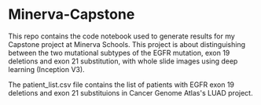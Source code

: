 # Minerva-Capstone
This repo contains the code notebook used to generate results for my Capstone project at Minerva Schools. 
This project is about distinguishing between the two mutational subtypes of the EGFR mutation, exon 19 deletions 
and exon 21 substitution, with whole slide images using deep learning (Inception V3). 

The patient_list.csv file contains the list of patients with EGFR exon 19 deletions and exon 21 substituions in 
Cancer Genome Atlas's LUAD project. 
